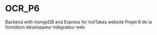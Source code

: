 # OCR_P6
Backend with mongoDB and Express for hotTakes website
Projet 6 de la formation développeur intégrateur web   

